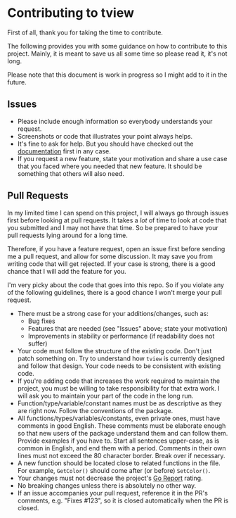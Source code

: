 # Contributing to tview

First of all, thank you for taking the time to contribute.

The following provides you with some guidance on how to contribute to this project. Mainly, it is meant to save us all some time so please read it, it's not long.

Please note that this document is work in progress so I might add to it in the future.

## Issues

- Please include enough information so everybody understands your request.
- Screenshots or code that illustrates your point always helps.
- It's fine to ask for help. But you should have checked out the [documentation](https://godoc.org/github.com/ales999/tview) first in any case.
- If you request a new feature, state your motivation and share a use case that you faced where you needed that new feature. It should be something that others will also need.

## Pull Requests

In my limited time I can spend on this project, I will always go through issues first before looking at pull requests. It takes a _lot_ of time to look at code that you submitted and I may not have that time. So be prepared to have your pull requests lying around for a long time.

Therefore, if you have a feature request, open an issue first before sending me a pull request, and allow for some discussion. It may save you from writing code that will get rejected. If your case is strong, there is a good chance that I will add the feature for you.

I'm very picky about the code that goes into this repo. So if you violate any of the following guidelines, there is a good chance I won't merge your pull request.

- There must be a strong case for your additions/changes, such as:
  - Bug fixes
  - Features that are needed (see "Issues" above; state your motivation)
  - Improvements in stability or performance (if readability does not suffer)
- Your code must follow the structure of the existing code. Don't just patch something on. Try to understand how `tview` is currently designed and follow that design. Your code needs to be consistent with existing code.
- If you're adding code that increases the work required to maintain the project, you must be willing to take responsibility for that extra work. I will ask you to maintain your part of the code in the long run.
- Function/type/variable/constant names must be as descriptive as they are right now. Follow the conventions of the package.
- All functions/types/variables/constants, even private ones, must have comments in good English. These comments must be elaborate enough so that new users of the package understand them and can follow them. Provide examples if you have to. Start all sentences upper-case, as is common in English, and end them with a period. Comments in their own lines must not exceed the 80 character border. Break over if necessary.
- A new function should be located close to related functions in the file. For example, `GetColor()` should come after (or before) `SetColor()`.
- Your changes must not decrease the project's [Go Report](https://goreportcard.com/report/github.com/ales999/tview) rating.
- No breaking changes unless there is absolutely no other way.
- If an issue accompanies your pull request, reference it in the PR's comments, e.g. "Fixes #123", so it is closed automatically when the PR is closed.
